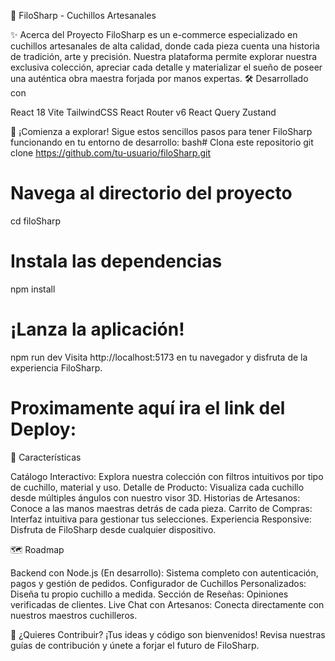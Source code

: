 🔪 FiloSharp - Cuchillos Artesanales

✨ Acerca del Proyecto
FiloSharp es un e-commerce especializado en cuchillos artesanales de alta calidad, donde cada pieza cuenta una historia de tradición, arte y precisión. Nuestra plataforma permite explorar nuestra exclusiva colección, apreciar cada detalle y materializar el sueño de poseer una auténtica obra maestra forjada por manos expertas.
🛠️ Desarrollado con

React 18
Vite
TailwindCSS
React Router v6
React Query
Zustand

🚀 ¡Comienza a explorar!
Sigue estos sencillos pasos para tener FiloSharp funcionando en tu entorno de desarrollo:
bash# Clona este repositorio
git clone https://github.com/tu-usuario/filoSharp.git

# Navega al directorio del proyecto
cd filoSharp

# Instala las dependencias
npm install

# ¡Lanza la aplicación!
npm run dev
Visita http://localhost:5173 en tu navegador y disfruta de la experiencia FiloSharp.

# Proximamente aquí ira el link del Deploy:

🌟 Características

Catálogo Interactivo: Explora nuestra colección con filtros intuitivos por tipo de cuchillo, material y uso.
Detalle de Producto: Visualiza cada cuchillo desde múltiples ángulos con nuestro visor 3D.
Historias de Artesanos: Conoce a las manos maestras detrás de cada pieza.
Carrito de Compras: Interfaz intuitiva para gestionar tus selecciones.
Experiencia Responsive: Disfruta de FiloSharp desde cualquier dispositivo.

🗺️ Roadmap

Backend con Node.js (En desarrollo): Sistema completo con autenticación, pagos y gestión de pedidos.
Configurador de Cuchillos Personalizados: Diseña tu propio cuchillo a medida.
Sección de Reseñas: Opiniones verificadas de clientes.
Live Chat con Artesanos: Conecta directamente con nuestros maestros cuchilleros.

🤝 ¿Quieres Contribuir?
¡Tus ideas y código son bienvenidos! Revisa nuestras guías de contribución y únete a forjar el futuro de FiloSharp.
